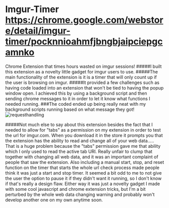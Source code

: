 Imgur-Timer
https://chrome.google.com/webstore/detail/imgur-timer/pocknnioahmfjbngbjaipciepgcamnko
===========

Chrome Extension that times hours wasted on imgur sessions!
#####I built this extension as a novelty little gadget for imgur users to use.
#####The main functionality of the extension is it is a timer that will only count up if the user is browsing on imgur.
#####It provided a few challenges such as having code loaded into an extension that won't be tied to having the popup window open.  I achieved this by using a background script and then sending chrome messages to it in order to let it know what functions I needed running.
###The coded ended up being really neat with my background scripts running based on what message they got!
![requesthandling](http://i.imgur.com/vNzenvz.jpg)

#####Not much else to say about this extension besides the fact that I needed to allow for "tabs" as a permission on my extension in order to test the url for imgur.com.  When you download it in the store it prompts you that the extension has the ability to read and change all of your web data..... That is a huge problem because the "tabs" permission gave me that ability which I only used to read the active tab URl.  Really unfair to clump that together with changing all web data, and it was an important complaint of people that saw the extension.  Also including a manual start, stop, and reset function on the timer that starts the whole url check process made people think it was just a start and stop timer.  It seemed a bit odd to me to not give the user the option to pause it if they didn't want it running, so I don't know if that's really a design flaw.  Either way it was just a novelty gadget I made with some cool javascript and chrome extension tricks, but I'm a bit perturbed by the whole web data changing warning and probably won't develop another one on my own anytime soon.
